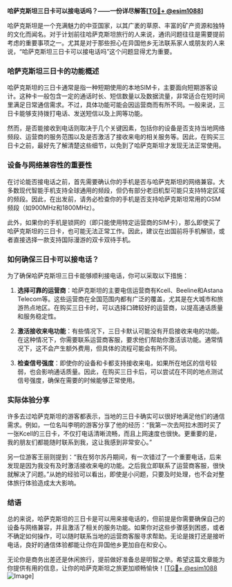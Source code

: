 **哈萨克斯坦三日卡可以接电话吗？——一份详尽解答[[TG💪+ @esim1088](https://t.me/s/esim1088)]**

哈萨克斯坦是一个充满魅力的中亚国家，以其广袤的草原、丰富的矿产资源和独特的文化而闻名。对于计划前往哈萨克斯坦旅行的人来说，通讯问题往往是需要提前考虑的重要事项之一。尤其是对于那些担心在异国他乡无法联系家人或朋友的人来说，“哈萨克斯坦三日卡可以接电话吗”这个问题显得尤为重要。

### 哈萨克斯坦三日卡的功能概述

哈萨克斯坦的三日卡通常是指一种短期使用的本地SIM卡，主要面向短期游客设计。这种卡一般包含一定的通话时长、短信数量以及数据流量，非常适合在短时间里满足日常通信需求。不过，具体功能可能会因运营商而有所不同。一般来说，三日卡能够支持拨打电话、发送短信以及上网等功能。

然而，是否能接收到电话则取决于几个关键因素，包括你的设备是否支持当地网络频段、运营商的服务范围以及是否激活了接收来电的相关服务等。因此，在购买三日卡之前，最好先了解清楚这些细节，以免到了哈萨克斯坦才发现无法正常使用。

### 设备与网络兼容性的重要性

在讨论能否接电话之前，首先需要确认你的手机是否与哈萨克斯坦的网络兼容。大多数现代智能手机支持全球通用的频段，但仍有部分老旧机型可能只支持特定区域的频段。因此，在出发前，请务必检查你的手机是否支持哈萨克斯坦常用的GSM频段（如900MHz和1800MHz）。

此外，如果你的手机是锁网的（即只能使用特定运营商的SIM卡），那么即使买了哈萨克斯坦的三日卡，也可能无法正常工作。因此，建议在出国前将手机解锁，或者直接选择一款支持国际漫游的双卡双待手机。

### 如何确保三日卡可以接电话？

为了确保哈萨克斯坦三日卡能够顺利接电话，你可以采取以下措施：

1. **选择可靠的运营商**：哈萨克斯坦的主要电信运营商有Kcell、Beeline和Astana Telecom等。这些运营商在全国范围内都有广泛的覆盖，尤其是在大城市和旅游热点地区。在购买三日卡时，可以选择口碑较好的运营商，以提高通话质量和服务稳定性。

2. **激活接收来电功能**：有些情况下，三日卡默认可能没有开启接收来电的功能。在这种情况下，你需要联系运营商客服，要求他们帮助你激活该功能。通常情况下，这不会产生额外费用，但具体的流程可能会有所不同。

3. **检查信号强度**：即使你的设备和卡都支持接收来电，如果所在地区的信号较弱，也会影响通话质量。因此，在购买三日卡后，可以尝试在不同的地点测试信号强度，确保在需要的时候能够正常使用。

### 实际体验分享

许多去过哈萨克斯坦的游客都表示，当地的三日卡确实可以很好地满足他们的通信需求。例如，一位名叫李明的游客分享了他的经历：“我第一次去阿拉木图时买了一张Kcell的三日卡，不仅打电话清晰流畅，而且上网速度也很快。更重要的是，我的朋友们都能随时联系到我，这让我感到非常安心。”

另一位游客王丽则提到：“我在努尔苏丹期间，有一次错过了一个重要电话，后来发现是因为我没有及时激活接收来电的功能。之后我立即联系了运营商客服，很快就解决了问题。”从她的经验可以看出，即使是小问题，只要及时处理，也不会对整体旅行体验造成太大影响。

### 结语

总的来说，哈萨克斯坦的三日卡是可以用来接电话的，但前提是你需要确保自己的设备与网络兼容，并且激活了相关的服务功能。如果你对这些步骤感到困惑，或者不确定如何操作，可以随时联系当地的运营商客服寻求帮助。无论是拨打还是接听电话，良好的通信体验都能让你在异国他乡更加自在和安心。

无论你是商务出差还是休闲旅行，提前做好准备总是明智之举。希望这篇文章能为你提供有用的信息，让你的哈萨克斯坦之旅更加顺畅愉快！[[TG💪+ @esim1088](https://t.me/s/esim1088) ![Image](https://i.postimg.cc/4NQfJmqS/Snipaste-2025-05-13-00-14-12.png)]